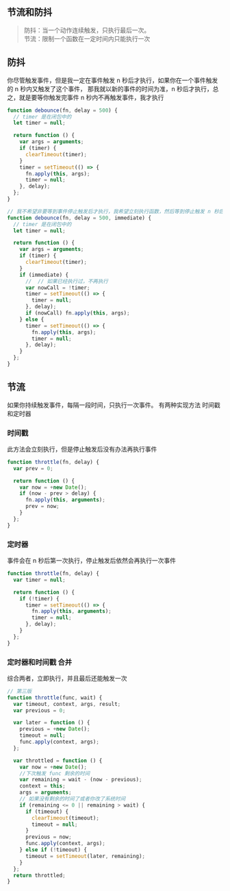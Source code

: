 ## 节流和防抖

> 防抖：当一个动作连续触发，只执行最后一次。  
> 节流：限制一个函数在一定时间内只能执行一次

## 防抖

你尽管触发事件，但是我一定在事件触发 n 秒后才执行，如果你在一个事件触发的 n 秒内又触发了这个事件，
那我就以新的事件的时间为准，n 秒后才执行，总之，就是要等你触发完事件 n 秒内不再触发事件，我才执行

```js
function debounce(fn, delay = 500) {
  // timer 是在闭包中的
  let timer = null;

  return function () {
    var args = arguments;
    if (timer) {
      clearTimeout(timer);
    }
    timer = setTimeout(() => {
      fn.apply(this, args);
      timer = null;
    }, delay);
  };
}

// 我不希望非要等到事件停止触发后才执行，我希望立刻执行函数，然后等到停止触发 n 秒后，才可以重新触发执行。
function debounce(fn, delay = 500, immediate) {
  // timer 是在闭包中的
  let timer = null;

  return function () {
    var args = arguments;
    if (timer) {
      clearTimeout(timer);
    }
    if (immediate) {
      //  // 如果已经执行过，不再执行
      var nowCall = !timer;
      timer = setTimeout(() => {
        timer = null;
      }, delay);
      if (nowCall) fn.apply(this, args);
    } else {
      timer = setTimeout(() => {
        fn.apply(this, args);
        timer = null;
      }, delay);
    }
  };
}
```

## 节流

如果你持续触发事件，每隔一段时间，只执行一次事件。 有两种实现方法 时间戳和定时器

### 时间戳

此方法会立刻执行，但是停止触发后没有办法再执行事件

```js
function throttle(fn, delay) {
  var prev = 0;

  return function () {
    var now = +new Date();
    if (now - prev > delay) {
      fn.apply(this, arguments);
      prev = now;
    }
  };
}
```

### 定时器

事件会在 n 秒后第一次执行，停止触发后依然会再执行一次事件

```js
function throttle(fn, delay) {
  var timer = null;

  return function () {
    if (!timer) {
      timer = setTimeout(() => {
        fn.apply(this, arguments);
        timer = null;
      }, delay);
    }
  };
}
```

### 定时器和时间戳 合并

综合两者，立即执行，并且最后还能触发一次

```js
// 第三版
function throttle(func, wait) {
  var timeout, context, args, result;
  var previous = 0;

  var later = function () {
    previous = +new Date();
    timeout = null;
    func.apply(context, args);
  };

  var throttled = function () {
    var now = +new Date();
    //下次触发 func 剩余的时间
    var remaining = wait - (now - previous);
    context = this;
    args = arguments;
    // 如果没有剩余的时间了或者你改了系统时间
    if (remaining <= 0 || remaining > wait) {
      if (timeout) {
        clearTimeout(timeout);
        timeout = null;
      }
      previous = now;
      func.apply(context, args);
    } else if (!timeout) {
      timeout = setTimeout(later, remaining);
    }
  };
  return throttled;
}
```
